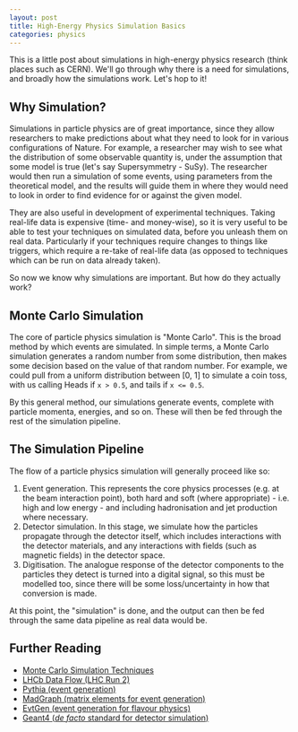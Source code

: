 ```yaml
---
layout: post
title: High-Energy Physics Simulation Basics
categories: physics
---
```


This is a little post about simulations in high-energy physics research (think places such as CERN). We'll go through why there is a need for simulations, and broadly how the simulations work. Let's hop to it!

## Why Simulation?

Simulations in particle physics are of great importance, since they allow researchers to make predictions about what they need to look for in various configurations of Nature. For example, a researcher may wish to see what the distribution of some observable quantity is, under the assumption that some model is true (let's say Supersymmetry - SuSy). The researcher would then run a simulation of some events, using parameters from the theoretical model, and the results will guide them in where they would need to look in order to find evidence for or against the given model.

They are also useful in development of experimental techniques. Taking real-life data is expensive (time- and money-wise), so it is very useful to be able to test your techniques on simulated data, before you unleash them on real data. Particularly if your techniques require changes to things like triggers, which require a re-take of real-life data (as opposed to techniques which can be run on data already taken).

So now we know why simulations are important. But how do they actually work?

## Monte Carlo Simulation

The core of particle physics simulation is "Monte Carlo". This is the broad method by which events are simulated. In simple terms, a Monte Carlo simulation generates a random number from some distribution, then makes some decision based on the value of that random number. For example, we could pull from a uniform distribution between [0, 1] to simulate a coin toss, with us calling Heads if `x > 0.5`, and tails if `x <= 0.5`.

By this general method, our simulations generate events, complete with particle momenta, energies, and so on. These will then be fed through the rest of the simulation pipeline.

## The Simulation Pipeline

The flow of a particle physics simulation will generally proceed like so:

1. Event generation. This represents the core physics processes (e.g. at the beam interaction point), both hard and soft (where appropriate) - i.e. high and low energy - and including hadronisation and jet production where necessary.
2. Detector simulation. In this stage, we simulate how the particles propagate through the detector itself, which includes interactions with the detector materials, and any interactions with fields (such as magnetic fields) in the detector space.
3. Digitisation. The analogue response of the detector components to the particles they detect is turned into a digital signal, so this must be modelled too, since there will be some loss/uncertainty in how that conversion is made.

At this point, the "simulation" is done, and the output can then be fed through the same data pipeline as real data would be.

## Further Reading

- [Monte Carlo Simulation Techniques](https://indico.cern.ch/event/115514/contributions/68481/attachments/50952/73307/simulationTechniques.pdf)
- [LHCb Data Flow (LHC Run 2)](https://lhcb.github.io/starterkit-lessons/first-analysis-steps/run-2-data-flow.html)
- [Pythia (event generation)](http://home.thep.lu.se/Pythia/)
- [MadGraph (matrix elements for event generation)](https://cp3.irmp.ucl.ac.be/projects/madgraph/)
- [EvtGen (event generation for flavour physics)](https://evtgen.hepforge.org/)
- [Geant4 (_de facto_ standard for detector simulation)](https://geant4.web.cern.ch/)
